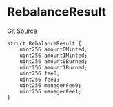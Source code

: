 # RebalanceResult
[Git Source](https://github.com/ArrakisFinance/arrakis-modular/blob/main/src/structs/SPancakeSwapV4.sol)


```solidity
struct RebalanceResult {
    uint256 amount0Minted;
    uint256 amount1Minted;
    uint256 amount0Burned;
    uint256 amount1Burned;
    uint256 fee0;
    uint256 fee1;
    uint256 managerFee0;
    uint256 managerFee1;
}
```

